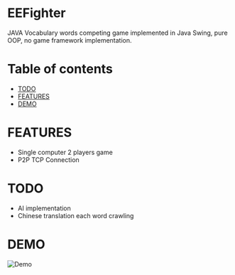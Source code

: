 # EEFighter

JAVA Vocabulary words competing game implemented in Java Swing, 
pure OOP, no game framework implementation.

# Table of contents

- [TODO](#todo)
- [FEATURES](#features)
- [DEMO](#demo)

FEATURES
===

- Single computer 2 players game
- P2P TCP Connection

TODO
===

- AI implementation
- Chinese translation each word crawling 


DEMO
===
![Demo](https://i.imgur.com/kOkz64q.png)
